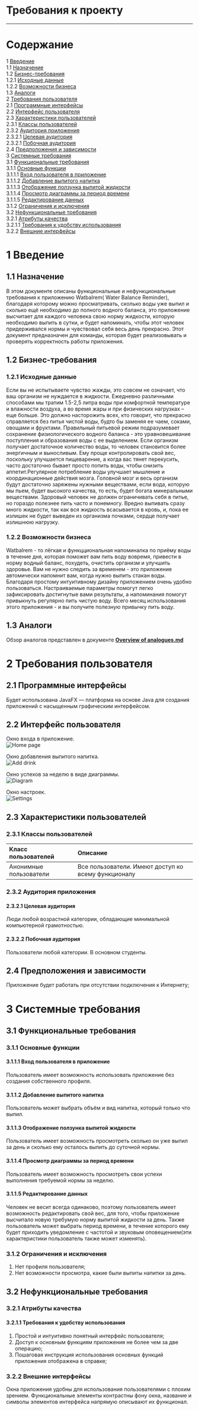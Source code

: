 
# Требования к проекту
---

# Содержание
1 [Введение](#intro)  
1.1 [Назначение](#appointment)  
1.2 [Бизнес-требования](#business_requirements)  
1.2.1 [Исходные данные](#initial_data)  
1.2.2 [Возможности бизнеса](#business_opportunities)  
1.3 [Аналоги](#analogues)  
2 [Требования пользователя](#user_requirements)  
2.1 [Программные интерфейсы](#software_interfaces)  
2.2 [Интерфейс пользователя](#user_interface)  
2.3 [Характеристики пользователей](#user_specifications)  
2.3.1 [Классы пользователей](#user_classes)  
2.3.2 [Аудитория приложения](#application_audience)  
2.3.2.1 [Целевая аудитория](#target_audience)  
2.3.2.1 [Побочная аудитория](#collateral_audience)  
2.4 [Предположения и зависимости](#assumptions_and_dependencies)  
3 [Системные требования](#system_requirements)  
3.1 [Функциональные требования](#functional_requirements)  
3.1.1 [Основные функции](#main_functions)  
3.1.1.1 [Вход пользователя в приложение](#enter_to_app)  
3.1.1.2 [Добавление выпитого напитка](#adding_a_drink)  
3.1.1.3 [Отображение ползунка выпитой жидкости](#drinking_fluid_slider_display)           
3.1.1.4 [Просмотр диаграммы за период времени](#view_a_chart_over_a_period_of_time)  
3.1.1.5 [Редактирование данных](#data_editing)  
3.1.2 [Ограничения и исключения](#restrictions_and_exclusions)  
3.2 [Нефункциональные требования](#non-functional_requirements)  
3.2.1 [Атрибуты качества](#quality_attributes)  
3.2.1.1 [Требования к удобству использования](#requirements_for_ease_of_use)  
 3.2.2 [Внешние интерфейсы](#external_interfaces)   

<a name="intro"/>

# 1 Введение

<a name="appointment"/>

## 1.1 Назначение
В этом документе описаны функциональные и нефункциональные требования к приложению Watbalrem( Water Balance Reminder), благодаря которому можно просматривать, сколько воды уже выпил и сколько ещё необходимо до полного водного баланса, это приложение высчитает для каждого человека свою норму жидкости, которую необходимо выпить в сутки, и будет напоминать, чтобы этот человек придерживался нормы и чувствовал себя весь день прекрасно. Этот документ предназначен для команды, которая будет реализовывать и проверять корректность работы приложения. 

<a name="business_requirements"/>

## 1.2 Бизнес-требования

<a name="initial_data"/>

### 1.2.1 Исходные данные
Если вы не испытываете чувство жажды, это совсем не означает, что ваш организм не нуждается в жидкости. Ежедневно различными способами мы тратим 1.5-2,5 литра воды при комфортной температуре и влажности воздуха, а во время жары и при физических нагрузках – еще больше. Это должно насторожить всех, кто говорит, что прекрасно справляется без питья чистой воды, будто бы заменяя ее чаем, соками, овощами и фруктами.
Правильный питьевой режим подразумевает сохранение физиологического водного баланса - это уравновешивание поступления и образования воды с ее выделением.
Если организм получает достаточное количество воды, то человек становится более энергичным и выносливым. Ему проще контролировать свой вес, поскольку улучшается пищеварение, а когда вас тянет перекусить, часто достаточно бывает просто попить воды, чтобы снизить аппетит.Регулярное потребление воды улучшает мышление и координационные действия мозга. Головной мозг и весь организм будут достаточно заряжены нужными веществами, если вода, которую мы пьем, будет высокого качества, то есть, будет богата минеральными веществами. Здоровый человек не должен ограничивать себя в питье, но гораздо полезнее пить часто и понемногу. Вредно выпивать сразу много жидкости, так как вся жидкость всасывается в кровь, и, пока ее излишек не будет выведен из организма почками, сердце получает излишнюю нагрузку.

<a name="business_opportunities"/>

### 1.2.2 Возможности бизнеса
Watbalrem - то лёгкая и функцциональная напоминалка по приёму воды в течение дня, которая поможет вам пить воду вовремя, привести в норму водный баланс, похудеть, очистить организм и улучшить здоровье. Вам не нужно следить за временем - это приложение автомически напомнит вам, когда нужно выпить стакан воды. Благодаря простому интуитивному дизайну приложением очень удобно пользоваться. Настраиваемые параметры помогут легко зафиксировать достигнутые вами результаты, а напоминания помогут привыкнуть регулярно пить чистую воду. Всего месяц использования этого приложения - и вы получите полезную привычку пить воду.
<a name="project_boundary"/>


<a name="analogues"/>

## 1.3 Аналоги
Обзор аналогов представлен в документе [**Overview of analogues.md**](Overview%20of%20analogues.md)

<a name="user_requirements"/>

# 2 Требования пользователя

<a name="software_interfaces"/>

## 2.1 Программные интерфейсы
Будет использована JavaFX — платформа на основе Java для создания приложений с насыщенным графическим интерфейсом.

<a name="user_interface"/>

## 2.2 Интерфейс пользователя
Окно входа в приложение.    
![Home page](../Images/Mockups/Home%20page.png) 
 
Окно добавления выпитого напитка.    
![Add drink](../Images/Mockups/Add%20drink.png) 
 
Окно успехов за неделю в виде диаграммы.    
![Diagram](../Images/Mockups/Diagram.png) 
 
Окно настроек.    
![Settings](../Images/Mockups/Settings.png) 

<a name="user_specifications"/>

## 2.3 Характеристики пользователей

<a name="user_classes"/>

### 2.3.1 Классы пользователей

| Класс пользователей | Описание |
|:---|:---|
| Анонимные пользователи | Все пользователи. Имеют доступ ко всему функционалу |

<a name="application_audience"/>

### 2.3.2 Аудитория приложения

<a name="target_audience"/>

#### 2.3.2.1 Целевая аудитория
Люди любой возрастной категории, обладающие минимальной компьютерной грамотностью.

<a name="collateral_audience"/>

#### 2.3.2.2 Побочная аудитория
Пользователи любой категории. В основном студенты.

<a name="assumptions_and_dependencies"/>

## 2.4 Предположения и зависимости
Приложение будет работать при отсутствии подключения к Интернету;

<a name="system_requirements"/>

# 3 Системные требования

<a name="functional_requirements"/>

## 3.1 Функциональные требования

<a name="main_functions"/>

### 3.1.1 Основные функции

<a name="enter_to_app"/>

#### 3.1.1.1 Вход пользователя в приложение
Пользователь имеет возможность использовать приложение без создания собственного профиля.

<a name="adding_a_drink"/>

#### 3.1.1.2 Добавление выпитого напитка
Пользователь может выбрать объём и вид напитка, который только что выпил.

<a name="drinking_fluid_slider_display"/>

#### 3.1.1.3 Отображение ползунка выпитой жидкости
Пользователь имеет возможность просмотреть сколько он уже выпил за день и сколько ему осталось выпить до суточной нормы.

<a name="view_a_chart_over_a_period_of_time"/>

#### 3.1.1.4 Просмотр диаграммы за период времени
Пользователь имеет возможность просмотреть свои успехи выполнения требуемой нормы за неделю.

<a name="data_editing"/>

#### 3.1.1.5 Редактирование данных
Человек не весит всегда одинаково, поэтому пользователь имеет возможность редактировать свой вес, для того, чтобы приложение высчитало новую требумую норму выпитой жидкости за день. Также пользователь может выбрать период времени, в течение которого ему будет приходить уведомление с частотой и звуковым оповещением(эти характеристики пользователь также может изменять).

<a name="restrictions_and_exclusions"/>

### 3.1.2 Ограничения и исключения
1. Нет профиля пользователя;
2. Нет возможности просмотра, какие были выпиты напитки за день.

<a name="non-functional_requirements"/>

## 3.2 Нефункциональные требования

<a name="quality_attributes"/>

### 3.2.1 Атрибуты качества

<a name="requirements_for_ease_of_use"/>

#### 3.2.1.1 Требования к удобству использования
1. Простой и интуитивно понятный интерфейс пользователя;
2. Доступ к основным функциям приложения не более чем за две операцию;
3. Пошаговая инструкция использования основных функций приложения отображена в справке;

<a name="external_interfaces"/>

### 3.2.2 Внешние интерфейсы
Окна приложения удобны для использования пользователями с плохим зрением. Функциональные элементы контрастны фону окна, название и символы элементов интерфейса напрямую описывают их функционал.
